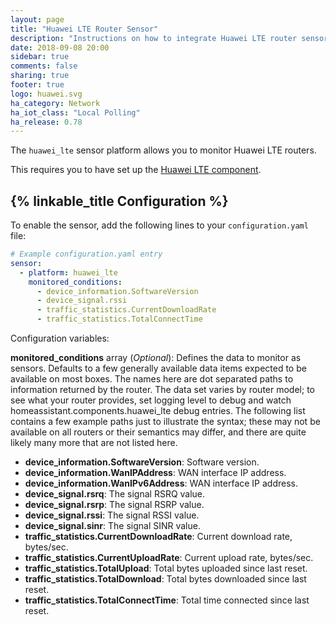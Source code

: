 ```yaml
---
layout: page
title: "Huawei LTE Router Sensor"
description: "Instructions on how to integrate Huawei LTE router sensors into Home Assistant."
date: 2018-09-08 20:00
sidebar: true
comments: false
sharing: true
footer: true
logo: huawei.svg
ha_category: Network
ha_iot_class: "Local Polling"
ha_release: 0.78
---
```


The `huawei_lte` sensor platform allows you to monitor Huawei LTE routers.

This requires you to have set up the
[Huawei LTE component](/components/huawei_lte/).

## {% linkable_title Configuration %}

To enable the sensor, add the following lines to your
`configuration.yaml` file:

```yaml
# Example configuration.yaml entry
sensor:
  - platform: huawei_lte
    monitored_conditions:
      - device_information.SoftwareVersion
      - device_signal.rssi
      - traffic_statistics.CurrentDownloadRate
      - traffic_statistics.TotalConnectTime
```

Configuration variables:

**monitored_conditions** array (*Optional*): Defines the data to monitor as sensors. Defaults to a few generally available data items expected to be available on most boxes. The names here are dot separated paths to information returned by the router. The data set varies by router model; to see what your router provides, set logging level to debug and watch homeassistant.components.huawei_lte debug entries. The following list contains a few example paths just to illustrate the syntax; these may not be available on all routers or their semantics may differ, and there are quite likely many more that are not listed here.
  - **device_information.SoftwareVersion**: Software version.
  - **device_information.WanIPAddress**: WAN interface IP address.
  - **device_information.WanIPv6Address**: WAN interface IP address.
  - **device_signal.rsrq**: The signal RSRQ value.
  - **device_signal.rsrp**: The signal RSRP value.
  - **device_signal.rssi**: The signal RSSI value.
  - **device_signal.sinr**: The signal SINR value.
  - **traffic_statistics.CurrentDownloadRate**: Current download rate, bytes/sec.
  - **traffic_statistics.CurrentUploadRate**: Current upload rate, bytes/sec.
  - **traffic_statistics.TotalUpload**: Total bytes uploaded since last reset.
  - **traffic_statistics.TotalDownload**: Total bytes downloaded since last reset.
  - **traffic_statistics.TotalConnectTime**: Total time connected since last reset.
